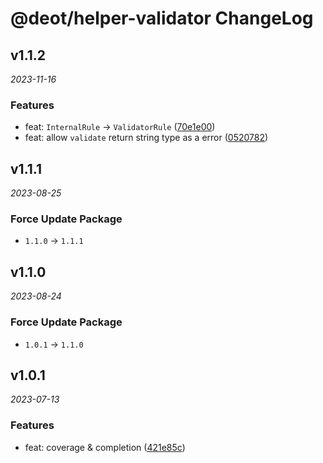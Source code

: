 # @deot/helper-validator ChangeLog

## v1.1.2

_2023-11-16_

### Features

- feat: `InternalRule` -> `ValidatorRule` ([70e1e00](https://github.com/deot/helper/commit/70e1e0090099c95a840f595556db15b60893b7c4))
- feat: allow `validate` return string type as a error ([0520782](https://github.com/deot/helper/commit/052078269e0f7139bcfdf1b1f37b1f77ca10fda9))

## v1.1.1

_2023-08-25_

### Force Update Package

- `1.1.0` -> `1.1.1`

## v1.1.0

_2023-08-24_

### Force Update Package

- `1.0.1` -> `1.1.0`

## v1.0.1

_2023-07-13_

### Features

- feat: coverage & completion ([421e85c](https://github.com/deot/helper/commit/421e85cb98332173120e2c0e04428d0a1756a83e))
